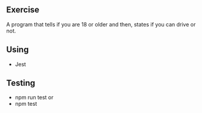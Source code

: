 ## Exercise

A program that tells if you are 18 or older and then, states if you can drive or not.

## Using

- Jest

## Testing

- npm run test
  or
- npm test
